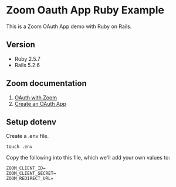 # Zoom Oauth App Ruby Example

This is a Zoom OAuth App demo with Ruby on Rails.

## Version

- Ruby 2.5.7
- Rails 5.2.6

## Zoom documentation

1. [OAuth with Zoom](https://marketplace.zoom.us/docs/guides/authorization/oauth/oauth-with-zoom) 
2. [Create an OAuth App](https://marketplace.zoom.us/docs/guides/getting-started/app-types/create-oauth-app) 

## Setup dotenv

Create a .env file.

```
touch .env
```

Copy the following into this file, which we'll add your own values to:

```
ZOOM_CLIENT_ID=
ZOOM_CLIENT_SECRET=
ZOOM_REDIRECT_URL=
```
